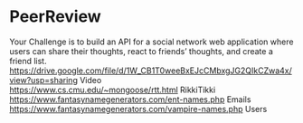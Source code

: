 # PeerReview
Your Challenge is to build an API for a social network web application where users can share their thoughts, react to friends’ thoughts, and create a friend list.
https://drive.google.com/file/d/1W_CB1T0weeBxEJcCMbxgJG2QIkCZwa4x/view?usp=sharing  Video\
https://www.cs.cmu.edu/~mongoose/rtt.html  RikkiTikki\
https://www.fantasynamegenerators.com/ent-names.php  Emails\
https://www.fantasynamegenerators.com/vampire-names.php  Users
